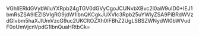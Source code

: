 VGhlIERldGVybWluYXRpb24gTGV0dGVyCgoJCUNvbXBvc2l0aW9uID0+IEJ1bmRsZSA9IEZISVIgRG9jdW1lbnQKCgkJUXVlc3Rpb25uYWlyZSA9PiBRdWVzdGlvbm5haXJlUmVzcG9uc2UKCltOZXh0IFBhZ2UgLSBSZWNydWl0bWVudF0oUmVjcnVpdG1lbnQuaHRtbCk=